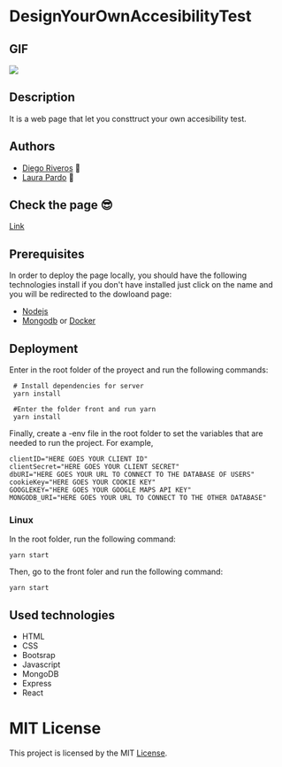 # DesignYourOwnAccesibilityTest

## GIF

![](https://raw.githubusercontent.com/dfriveros11/DesignYourOwnAccesibilityTest/master/giphy2.gif)

## Description
It is a web page that let you consttruct your own accesibility test. 

## Authors

- [Diego Riveros](https://dfriveros11.github.io/DiegoRiverosWebPage/) :man:
- [Laura Pardo](https://laupardo.github.io/index.html) :girl:

## Check the page :sunglasses:

[Link](https://designyourownaccesbilitytest.herokuapp.com/)

## Prerequisites

In order to deploy the page locally, you should have the following technologies install if you don't have installed just click on the name and you will be redirected to the dowloand page:

- [Nodejs](https://nodejs.org/es/download/)
- [Mongodb](https://www.mongodb.com/download-center/community) or [Docker](https://docs.docker.com/install/linux/docker-ce/ubuntu/)

<!-- Falta cómo correr el proceso de mongo local, ya sea instalando mongod como variable o abriendolo desde el proceso -->

## Deployment
Enter in the root folder of the proyect and run the following commands: 

```
 # Install dependencies for server
 yarn install
  
 #Enter the folder front and run yarn
 yarn install 
```
Finally, create a -env file in the root folder to set the variables that are needed to run the project. For example, 
```
clientID="HERE GOES YOUR CLIENT ID" 
clientSecret="HERE GOES YOUR CLIENT SECRET" 
dbURI="HERE GOES YOUR URL TO CONNECT TO THE DATABASE OF USERS"
cookieKey="HERE GOES YOUR COOKIE KEY"
GOOGLEKEY="HERE GOES YOUR GOOGLE MAPS API KEY"
MONGODB_URI="HERE GOES YOUR URL TO CONNECT TO THE OTHER DATABASE"
```

### Linux
In the root folder, run the following command: 
```
yarn start
```
Then, go to the front foler and run the following command:  
```
yarn start
```

## Used technologies

- HTML
- CSS
- Bootsrap
- Javascript
- MongoDB
- Express
- React

# MIT License

This project is licensed by the MIT [License](https://github.com/dfriveros11/NeighborAssist/blob/master/LICENSE).

